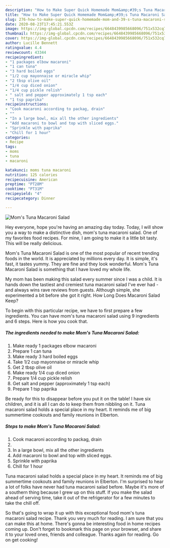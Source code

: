 ```yaml
---
description: "How to Make Super Quick Homemade Mom&amp;#39;s Tuna Macaroni Salad"
title: "How to Make Super Quick Homemade Mom&amp;#39;s Tuna Macaroni Salad"
slug: 276-how-to-make-super-quick-homemade-mom-and-39-s-tuna-macaroni-salad
date: 2020-08-23T17:45:21.553Z
image: https://img-global.cpcdn.com/recipes/6648439985668096/751x532cq70/moms-tuna-macaroni-salad-recipe-main-photo.jpg
thumbnail: https://img-global.cpcdn.com/recipes/6648439985668096/751x532cq70/moms-tuna-macaroni-salad-recipe-main-photo.jpg
cover: https://img-global.cpcdn.com/recipes/6648439985668096/751x532cq70/moms-tuna-macaroni-salad-recipe-main-photo.jpg
author: Lucille Bennett
ratingvalue: 4.4
reviewcount: 43344
recipeingredient:
- "1 packages elbow macaroni"
- "1 can tuna"
- "3 hard boiled eggs"
- "1/2 cup mayonnaise or miracle whip"
- "2 tbsp olive oil"
- "1/4 cup diced onion"
- "1/4 cup pickle relish"
- " salt and pepper approximately 1 tsp each"
- "1 tsp paprika"
recipeinstructions:
- "Cook macaroni according to packag, drain"
- ""
- "In a large bowl, mix all the other ingredients"
- "Add macaroni to bowl and top with sliced eggs."
- "Sprinkle with paprika"
- "Chill for 1 hour"
categories:
- Recipe
tags:
- moms
- tuna
- macaroni

katakunci: moms tuna macaroni 
nutrition: 125 calories
recipecuisine: American
preptime: "PT28M"
cooktime: "PT31M"
recipeyield: "4"
recipecategory: Dinner

---
```



![Mom&#39;s Tuna Macaroni Salad](https://img-global.cpcdn.com/recipes/6648439985668096/751x532cq70/moms-tuna-macaroni-salad-recipe-main-photo.jpg)

Hey everyone, hope you're having an amazing day today. Today, I will show you a way to make a distinctive dish, mom&#39;s tuna macaroni salad. One of my favorites food recipes. For mine, I am going to make it a little bit tasty. This will be really delicious.

Mom&#39;s Tuna Macaroni Salad is one of the most popular of recent trending foods in the world. It is appreciated by millions every day. It is simple, it's fast, it tastes yummy. They are fine and they look wonderful. Mom&#39;s Tuna Macaroni Salad is something that I have loved my whole life.

My mom has been making this salad every summer since I was a child. It is hands down the tastiest and cremiest tuna macaroni salad I&#39;ve ever had - and always wins rave reviews from guests. Although simple, she experimented a bit before she got it right. How Long Does Macaroni Salad Keep?


To begin with this particular recipe, we have to first prepare a few ingredients. You can have mom&#39;s tuna macaroni salad using 9 ingredients and 6 steps. Here is how you cook that.

<!--inarticleads1-->

##### The ingredients needed to make Mom&#39;s Tuna Macaroni Salad:

1. Make ready 1 packages elbow macaroni
1. Prepare 1 can tuna
1. Make ready 3 hard boiled eggs
1. Take 1/2 cup mayonnaise or miracle whip
1. Get 2 tbsp olive oil
1. Make ready 1/4 cup diced onion
1. Prepare 1/4 cup pickle relish
1. Get  salt and pepper (approximately 1 tsp each)
1. Prepare 1 tsp paprika


Be ready for this to disappear before you put it on the table! I have six children, and it is all I can do to keep them from nibbling on it. Tuna macaroni salad holds a special place in my heart. It reminds me of big summertime cookouts and family reunions in Elberton. 

<!--inarticleads2-->

##### Steps to make Mom&#39;s Tuna Macaroni Salad:

1. Cook macaroni according to packag, drain
1. 
1. In a large bowl, mix all the other ingredients
1. Add macaroni to bowl and top with sliced eggs.
1. Sprinkle with paprika
1. Chill for 1 hour


Tuna macaroni salad holds a special place in my heart. It reminds me of big summertime cookouts and family reunions in Elberton. I&#39;m surprised to hear a lot of folks have never had tuna macaroni salad before. Maybe it&#39;s more of a southern thing because I grew up on this stuff. If you make the salad ahead of serving time, take it out of the refrigerator for a few minutes to take the chill off. 

So that's going to wrap it up with this exceptional food mom&#39;s tuna macaroni salad recipe. Thank you very much for reading. I am sure that you can make this at home. There's gonna be interesting food in home recipes coming up. Don't forget to bookmark this page on your browser, and share it to your loved ones, friends and colleague. Thanks again for reading. Go on get cooking!
